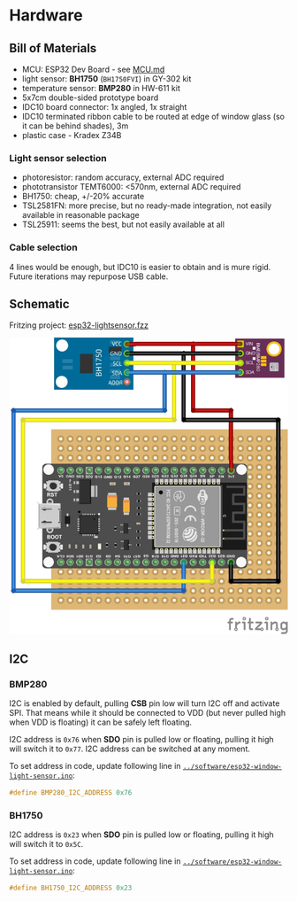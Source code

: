 # Hardware

## Bill of Materials

- MCU: ESP32 Dev Board - see [MCU.md](MCU.md)
- light sensor: **BH1750** (`BH1750FVI`) in GY-302 kit
- temperature sensor: **BMP280** in HW-611 kit
- 5x7cm double-sided prototype board
- IDC10 board connector: 1x angled, 1x straight
- IDC10 terminated ribbon cable to be routed at edge of window glass (so it can be behind shades), 3m
- plastic case - Kradex Z34B

### Light sensor selection

- photoresistor: random accuracy, external ADC required
- phototransistor TEMT6000: <570nm, external ADC required
- BH1750: cheap, +/-20% accurate
- TSL2581FN: more precise, but no ready-made integration, not easily available in reasonable package
- TSL25911: seems the best, but not easily available at all

### Cable selection

4 lines would be enough, but IDC10 is easier to obtain and is mure rigid. Future iterations may repurpose USB cable.

## Schematic

Fritzing project: [esp32-lightsensor.fzz](esp32-lightsensor.fzz)

[![](./breadboard.jpg)](./breadboard.jpg)

## I2C

### BMP280

I2C is enabled by default, pulling **CSB** pin low will turn I2C off and activate SPI. That means while it should be connected to VDD (but never pulled high when VDD is floating) it can be safely left floating.

I2C address is `0x76` when **SDO** pin is pulled low or floating, pulling it high will switch it to `0x77`. I2C address can be switched at any moment.

To set address in code, update following line in [`../software/esp32-window-light-sensor.ino`](../software/esp32-window-light-sensor.ino):

```c
#define BMP280_I2C_ADDRESS 0x76
```

### BH1750

I2C address is `0x23` when **SDO** pin is pulled low or floating, pulling it high will switch it to `0x5C`.

To set address in code, update following line in [`../software/esp32-window-light-sensor.ino`](../software/esp32-window-light-sensor.ino):

```c
#define BH1750_I2C_ADDRESS 0x23
```
